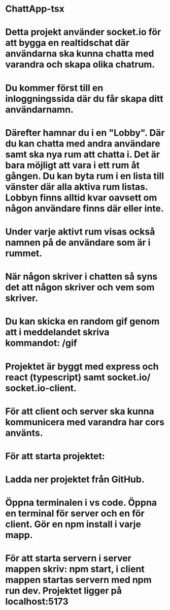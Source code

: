 # ChattApp-tsx
# Detta projekt använder socket.io för att bygga en realtidschat där användarna ska kunna chatta med varandra och skapa olika chatrum. 
# Du kommer först till en inloggningssida där du får skapa ditt användarnamn. 
# Därefter hamnar du i en "Lobby". Där du kan chatta med andra användare samt ska nya rum att chatta i. Det är bara möjligt att vara i ett rum åt gången. Du kan byta rum i en lista till vänster där alla aktiva rum listas. Lobbyn finns alltid kvar oavsett om någon användare finns där eller inte.
# Under varje aktivt rum visas också namnen på de användare som är i rummet.
# När någon skriver i chatten så syns det att någon skriver och vem som skriver.
# Du kan skicka en random gif genom att i meddelandet skriva kommandot: /gif
# Projektet är byggt med express och react (typescript) samt socket.io/ socket.io-client. 
# För att client och server ska kunna kommunicera med varandra har cors använts.
# För att starta projektet: 
# Ladda ner projektet från GitHub.
# Öppna terminalen i vs code. Öppna en terminal för server och en för client. Gör en npm install i varje mapp.
# För att starta servern i server mappen skriv: npm start, i client mappen startas servern med npm run dev. Projektet ligger på localhost:5173